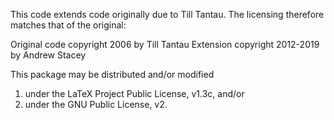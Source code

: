 This code extends code originally due to Till Tantau.  The licensing therefore matches that of the original:

Original code copyright 2006 by Till Tantau
Extension copyright 2012-2019 by Andrew Stacey

This package may be distributed and/or modified

1. under the LaTeX Project Public License, v1.3c, and/or
2. under the GNU Public License, v2.



